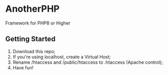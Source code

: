 # AnotherPHP
Framework for PHP8 or Higher

## Getting Started
1. Download this repo;
1. If you're using localhost, create a Virtual Host;
1. Rename /htaccess and /public/htaccess to .htaccess (Apache control);
1. Have fun!
